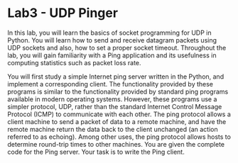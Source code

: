 Lab3 - UDP Pinger
===
In this lab, you will learn the basics of socket programming for UDP in Python. You will learn how to
send and receive datagram packets using UDP sockets and also, how to set a proper socket timeout.
Throughout the lab, you will gain familiarity with a Ping application and its usefulness in computing
statistics such as packet loss rate.

You will first study a simple Internet ping server written in the Python, and implement a
corresponding client. The functionality provided by these programs is similar to the functionality
provided by standard ping programs available in modern operating systems. However, these programs
use a simpler protocol, UDP, rather than the standard Internet Control Message Protocol (ICMP) to
communicate with each other. The ping protocol allows a client machine to send a packet of data to a
remote machine, and have the remote machine return the data back to the client unchanged (an action
referred to as echoing). Among other uses, the ping protocol allows hosts to determine round-trip
times to other machines.
You are given the complete code for the Ping server. Your task is to write the Ping client.
